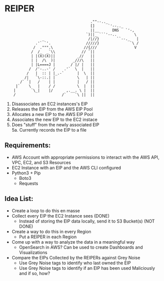 # REIPER
                                           .""--.._
                                           []      `'--.._
                                           ||__      DNS   `'-,
                                         `)||_ ```'--..        \
                     _                    /|//}        ``--._   |
                  .'` `'.                /////}              `\ /
                 /  .""".\              //{///                 V
                /  /_  _`\\            // `||
                | |(X)(X)||          _//   ||
                | |  /\  )|        _///\   ||
                | |L====J |       / |/ |   ||    
               /  /'-..-' /    .'`  \  |   ||   
              /   |  :: | |_.-`      |  \  ||   
             /|   `\-::.| |          \   | ||      
           /` `|   /    | |          |   / ||
         |`    \   |    / /          \  |  ||
        |       `\_|    |/      ,.__. \ |  ||
        /                     /`    `\ ||  ||
  
1. Disassociates an EC2 instances's EIP
2. Releases the EIP from the AWS EIP Pool
3. Allocates a new EIP to the AWS EIP Pool
4. Associates the new EIP to the EC2 instace
5. Does "stuff" from the newly associated EIP  
  5a. Currently records the EIP to a file   
  
## Requirements:
* AWS Account with appropriate permissions to interact with the AWS API, VPC, EC2, and S3 Resources
* EC2 Instance with an EIP and the AWS CLI configured
* Python3 + Pip
  * Boto3
  * Requests  
  
## Idea List:
* Create a loop to do this en masse
* Collect every EIP the EC2 Instance sees (DONE)
  * Instead of storing the EIP data locally, send it to S3 Bucket(s) (NOT DONE)
* Create a way to do this in every Region
  * Put a REIPER in each Region
* Come up with a way to analyze the data in a meaningful way
  * OpenSearch in AWS? Can be used to create Dashboards and Visualizations
* Compare the EIPs Collected by the REIPERs against Grey Noise
  * Use Grey Noise tags to identify who last owned the EIP
  * Use Grey Noise tags to identify if an EIP has been used Maliciously and if so, how?
